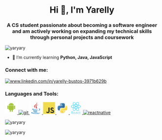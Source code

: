 <h1 align="center">Hi 👋, I'm Yarelly</h1>
<h3 align="center">A CS student passionate about becoming a software engineer and am actively working on expanding my technical skills through personal projects and coursework</h3>

<p align="left"> <img src="https://komarev.com/ghpvc/?username=yaryary&label=Profile%20views&color=0e75b6&style=flat" alt="yaryary" /> </p>

- 🌱 I’m currently learning **Python, Java, JavaScript**

<h3 align="left">Connect with me:</h3>
<p align="left">
<a href="https://linkedin.com/in/www.linkedin.com/in/yarelly-bustos-3971b629b" target="blank"><img align="center" src="https://raw.githubusercontent.com/rahuldkjain/github-profile-readme-generator/master/src/images/icons/Social/linked-in-alt.svg" alt="www.linkedin.com/in/yarelly-bustos-3971b629b" height="30" width="40" /></a>
</p>

<h3 align="left">Languages and Tools:</h3>
<p align="left"> <a href="https://developer.android.com" target="_blank" rel="noreferrer"> <img src="https://raw.githubusercontent.com/devicons/devicon/master/icons/android/android-original-wordmark.svg" alt="android" width="40" height="40"/> </a> <a href="https://git-scm.com/" target="_blank" rel="noreferrer"> <img src="https://www.vectorlogo.zone/logos/git-scm/git-scm-icon.svg" alt="git" width="40" height="40"/> </a> <a href="https://www.java.com" target="_blank" rel="noreferrer"> <img src="https://raw.githubusercontent.com/devicons/devicon/master/icons/java/java-original.svg" alt="java" width="40" height="40"/> </a> <a href="https://developer.mozilla.org/en-US/docs/Web/JavaScript" target="_blank" rel="noreferrer"> <img src="https://raw.githubusercontent.com/devicons/devicon/master/icons/javascript/javascript-original.svg" alt="javascript" width="40" height="40"/> </a> <a href="https://www.python.org" target="_blank" rel="noreferrer"> <img src="https://raw.githubusercontent.com/devicons/devicon/master/icons/python/python-original.svg" alt="python" width="40" height="40"/> </a> <a href="https://reactjs.org/" target="_blank" rel="noreferrer"> <img src="https://raw.githubusercontent.com/devicons/devicon/master/icons/react/react-original-wordmark.svg" alt="react" width="40" height="40"/> </a> <a href="https://reactnative.dev/" target="_blank" rel="noreferrer"> <img src="https://reactnative.dev/img/header_logo.svg" alt="reactnative" width="40" height="40"/> </a> </p>

<p><img align="center" src="https://github-readme-stats.vercel.app/api/top-langs?username=yaryary&show_icons=true&locale=en&layout=compact" alt="yaryary" /></p>

<p><img align="center" src="https://github-readme-streak-stats.herokuapp.com/?user=yaryary&" alt="yaryary" /></p>
